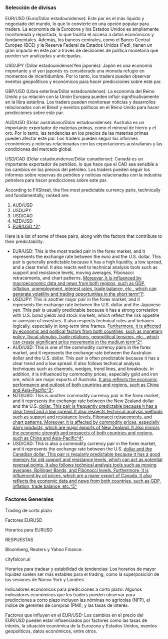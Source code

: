 ### Selección de divisas

EUR/USD (Euro/Dólar estadounidense): Este par es el más líquido y negociado del mundo, lo que lo convierte en una opción popular para traders. La economía de la Eurozona y los Estados Unidos es ampliamente monitoreada y reportada, lo que facilita el acceso a datos económicos y fundamentales. Además, los bancos centrales, como el Banco Central Europeo (BCE) y la Reserva Federal de Estados Unidos (Fed), tienen un gran impacto en este par a través de decisiones de política monetaria que pueden ser analizadas y anticipadas.

USD/JPY (Dólar estadounidense/Yen japonés): Japón es una economía importante y el yen japonés es considerado una moneda refugio en momentos de incertidumbre. Por lo tanto, los traders pueden observar eventos geopolíticos y económicos para hacer predicciones sobre este par.

GBP/USD (Libra esterlina/Dólar estadounidense): La economía del Reino Unido y su relación con la Unión Europea pueden influir significativamente en la libra esterlina. Los traders pueden monitorear noticias y desarrollos relacionados con el Brexit y eventos políticos en el Reino Unido para hacer predicciones sobre este par.

AUD/USD (Dólar australiano/Dólar estadounidense): Australia es un importante exportador de materias primas, como el mineral de hierro y el oro. Por lo tanto, las tendencias en los precios de las materias primas pueden afectar este par. Los traders pueden seguir los informes económicos y noticias relacionadas con las exportaciones australianas y las condiciones del mercado global.

USD/CAD (Dólar estadounidense/Dólar canadiense): Canadá es un importante exportador de petróleo, lo que hace que el CAD sea sensible a los cambios en los precios del petróleo. Los traders pueden seguir los informes sobre reservas de petróleo y noticias relacionadas con la industria petrolera para hacer predicciones sobre este par.

According to FXStreet, the five most predictable currency pairs, technically and fundamentally, ranked are:

1. AUD/USD
2. USD/JPY
3. USD/CAD
4. NZD/USD
5. [EUR/USD ](https://www.fxstreet.com/analysis/five-most-predictable-currency-pairs-technically-and-fundamentally-ranked-202112011255)[^2^](https://www.fxstreet.com/analysis/five-most-predictable-currency-pairs-technically-and-fundamentally-ranked-202112011255).

Here is a list of some of these pairs, along with the factors that contribute to their predictability:

* EUR/USD: This is the most traded pair in the forex market, and it represents the exchange rate between the euro and the U.S. dollar. This pair is generally predictable because it has a high liquidity, a low spread, and a clear trend. It also reacts well to technical analysis tools such as support and resistance levels, moving averages, Fibonacci retracements, and chart patterns. [Moreover, it is influenced by macroeconomic data and news from both regions, such as GDP, inflation, unemployment, interest rates, trade balance, etc., which can generate volatility and trading opportunities in the short term](https://www.bing.com/aclick?ld=e8Hxa-VKR3wcEuC88vyTuQRTVUCUyFT76CfECQJqtxOGqEsxeqnfDkQSPDyTvHsGI3vvQDrPx3VLfVNviwWY0iUBqXXjRuD9Wj5YqbV_SjzLI4yQ-6ckWWJHoTmN9qd1ygsEeYTahNBtWPRTIyt7JRYYRM-eV_SjMEexqfVYNReduXXEsB&u=aHR0cHMlM2ElMmYlMmZ3d3cudG9wOGZvcmV4YnJva2Vycy5jb20lMmZiZXN0LWZvcmV4LWJyb2tlcnMtbGF0YW0lMmYlM2Z1dG1faWQlM2Q1MDYxMTYxNTAlMjZlZGdldHJhY2tlcmlkJTNkMTQwNzkwOTYzMjQxMjI4MjYlMjZtc2Nsa2lkJTNkODBkMjJhMjFhYWFjMWE2YjBlOTI0ZWUxMjUwNTVmOGMlMjZ1dG1fc291cmNlJTNkYmluZyUyNnV0bV9tZWRpdW0lM2RjcGMlMjZ1dG1fY2FtcGFpZ24lM2RGb3JleCUyNTIwLSUyNTIwTEFUQU0lMjUyMC0lMjUyMGVuJTI2dXRtX3Rlcm0lM2R0cmFkZSUyNTIwZm9yZXglMjZ1dG1fY29udGVudCUzZEZvcmV4JTI1MjBUcmFkaW5n&rlid=80d22a21aaac1a6b0e924ee125055f8c)[^1^](https://trading-education.com/top-10-forex-pairs-to-trade).
* USD/JPY: This is another major pair in the forex market, and it represents the exchange rate between the U.S. dollar and the Japanese yen. This pair is usually predictable because it has a strong correlation with U.S. bond yields and stock markets, which reflect the risk appetite or aversion of investors. It also respects technical rules and behaves logically, especially in long-term time frames. [Furthermore, it is affected by economic and political factors from both countries, such as monetary policy, fiscal stimulus, trade relations, geopolitical tensions, etc., which can create significant price movements in the medium term](https://www.fxstreet.com/analysis/five-most-predictable-currency-pairs-technically-and-fundamentally-ranked-202112011255)[^2^](https://www.fxstreet.com/analysis/five-most-predictable-currency-pairs-technically-and-fundamentally-ranked-202112011255).
* AUD/USD: This is one of the commodity currency pairs in the forex market, and it represents the exchange rate between the Australian dollar and the U.S. dollar. This pair is often predictable because it has a clear trend and a low spread. It also follows technical analysis techniques such as channels, wedges, trend lines, and breakouts. In addition, it is influenced by commodity prices, especially gold and iron ore, which are major exports of Australia. [It also reflects the economic performance and outlook of both countries and regions, such as China and Asia-Pacific](https://www.investopedia.com/top-6-most-tradable-currency-pairs-4773389)[^3^](https://www.investopedia.com/top-6-most-tradable-currency-pairs-4773389).
* NZD/USD: This is another commodity currency pair in the forex market, and it represents the exchange rate between the New Zealand dollar and the U.S. [dollar. This pair is frequently predictable because it has a clear trend and a low spread. It also respects technical analysis methods such as support and resistance levels, Fibonacci retracements, and chart patterns. Moreover, it is affected by commodity prices, especially dairy products, which are major exports of New Zealand. It also mirrors the economic strength and prospects of both countries and regions, such as China and Asia-Pacific](https://www.forexgdp.com/learn/most-predictable-currency-pairs/)[^4^](https://www.forexgdp.com/learn/most-predictable-currency-pairs/).
* USD/CAD: This is also a commodity currency pair in the forex market, and it represents the exchange rate between the U.S. [dollar and the Canadian dollar. This pair is regularly predictable because it has a good memory for old support and resistance levels, which can act as potential reversal points. It also follows technical analysis tools such as moving averages, Bollinger Bands, and Fibonacci levels. Furthermore, it is influenced by oil prices, which are a major export of Canada. It also reflects the economic data and news from both countries, such as GDP, inflation, trade balance, etc.](https://www.forex.academy/what-are-the-easiest-most-predictable-pairs-in-forex/)[^5^](https://www.forex.academy/what-are-the-easiest-most-predictable-pairs-in-forex/)

### Factores Generales

Trading de corto plazo

Factores EURUSD

Horarios para EURUSD

RESPUESTAS

Bloomberg, Reuters y Yahoo Finance.

cityfalcon.ai

Horarios para tradear y estabilidad de tendencias: Los horarios de mayor liquidez suelen ser más estables para el trading, como la superposición de las sesiones de Nueva York y Londres.

Indicadores económicos para predicciones a corto plazo: Algunos indicadores económicos que los traders pueden observar para predicciones a corto plazo incluyen las nóminas no agrícolas (NFP), el índice de gerentes de compras (PMI), y las tasas de interés.

Factores que influyen en el EUR/USD: Los cambios en el precio del EUR/USD pueden estar influenciados por factores como las tasas de interés, la situación económica de la Eurozona y Estados Unidos, eventos geopolíticos, datos económicos, entre otros.
